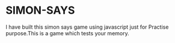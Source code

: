 # SIMON-SAYS
I have built this simon says game using javascript just for Practise purpose.This is a game which tests your memory.
